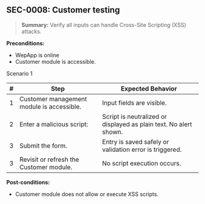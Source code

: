 ## **SEC-0008:** Customer testing  

> **Summary:** Verify all inputs can handle Cross-Site Scripting (XSS) attacks.  <br>

**Preconditions:**   

 - WepApp is online
 - Customer module is accessible.

Scenario 1 

 | \# | Step | Expected Behavior | 
 |----|------|-------------------| 
 |  1 | Customer management module is accessible.                        | Input fields are visible.   | 
 |  2 | Enter a malicious script: <script>alert('XSS')</script>       | Script is neutralized or displayed as plain text. No alert shown.  | 
 |  3 | Submit the form.                                              | Entry is saved safely or validation error is triggered.   |  
 |  3 | Revisit or refresh the Customer module.                          | No script execution occurs.   |

**Post-conditions:**  
  
 - Customer module does not allow or execute XSS scripts.